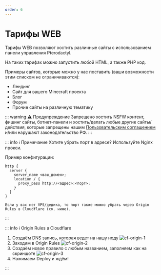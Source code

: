 ```yaml
---
order: 6
---
```


# Тарифы WEB

Тарифы WEB позволяют хостить различные сайты с использованием панели управления Pterodactyl.

На таких тарифах можно запустить любой HTML, а также PHP код.

Примеры сайтов, которые можно у нас поставить (ваши возможности этим списком не ограничиваются):

- Лендинг
- Сайт для вашего Minecraft проекта
- Блог
- Форум
- Прочие сайты на различную тематику

::: warning :warning: Предупреждение
Запрещено хостить NSFW контент, фишинг сайты, ботнет-панели и хостить/делать любые другие сайты/действия,
которые запрещены нашим [Пользовательским соглашением](https://play2go.cloud/user-agreement) и/или нарушают законодательство РФ.
:::

::: info :information_source: Примечание
Хотите убрать порт в адресе? Используйте Nginx прокси.

Пример конфигурации:

```nginx
http {
  server {
    server_name <ваш_домен>;
    location / {
      proxy_pass http://<адрес>:<порт>;
    }
  }
}

Если у вас нет VPS/дедика, то порт также можно убрать через Origin Rules в Cloudflare (см. ниже).
```

:::

::: info :information_source: Origin Rules в Cloudflare

1. Создаём DNS запись, которая ведет на нашу ноду
   ![cf-origin-1](/cf-origin/cf-origin-1.png)
2. Заходим в Origin Rules
   ![cf-origin-2](/cf-origin/cf-origin-2.png)
3. Создаём новое правило с любым названием, заполняем как на скриншоте
   ![cf-origin-3](/cf-origin/cf-origin-3.png)
4. Нажимаем Deploy и ждём!

:::
